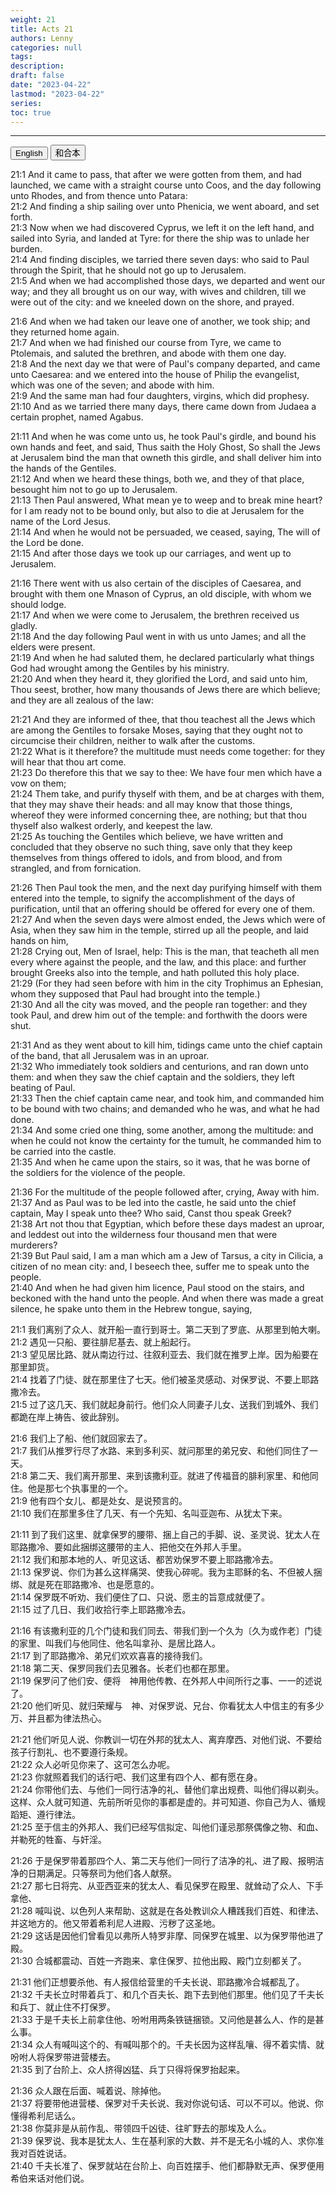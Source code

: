 ```yaml
---
weight: 21
title: Acts 21
authors: Lenny
categories: null
tags: 
description: 
draft: false
date: "2023-04-22"
lastmod: "2023-04-22"
series:
toc: true
---
```



<!--more-->
---

<!-- Tab links -->
<div class="tab">
  <button class="tablinks active" onclick="tablabel(event, 'english')">English</button>
  <button class="tablinks" onclick="tablabel(event, 'chinese')">和合本</button>
  
</div>

<!-- Tab content -->
<div id="english" class="tabcontent" style="display:block">

21:1 And it came to pass, that after we were gotten from them, and had launched, we came with a straight course unto Coos, and the day following unto Rhodes, and from thence unto Patara:  
21:2 And finding a ship sailing over unto Phenicia, we went aboard, and set forth.  
21:3 Now when we had discovered Cyprus, we left it on the left hand, and sailed into Syria, and landed at Tyre: for there the ship was to unlade her burden.  
21:4 And finding disciples, we tarried there seven days: who said to Paul through the Spirit, that he should not go up to Jerusalem.  
21:5 And when we had accomplished those days, we departed and went our way; and they all brought us on our way, with wives and children, till we were out of the city: and we kneeled down on the shore, and prayed.  

21:6 And when we had taken our leave one of another, we took ship; and they returned home again.  
21:7 And when we had finished our course from Tyre, we came to Ptolemais, and saluted the brethren, and abode with them one day.  
21:8 And the next day we that were of Paul's company departed, and came unto Caesarea: and we entered into the house of Philip the evangelist, which was one of the seven; and abode with him.  
21:9 And the same man had four daughters, virgins, which did prophesy.  
21:10 And as we tarried there many days, there came down from Judaea a certain prophet, named Agabus.  

21:11 And when he was come unto us, he took Paul's girdle, and bound his own hands and feet, and said, Thus saith the Holy Ghost, So shall the Jews at Jerusalem bind the man that owneth this girdle, and shall deliver him into the hands of the Gentiles.  
21:12 And when we heard these things, both we, and they of that place, besought him not to go up to Jerusalem.  
21:13 Then Paul answered, What mean ye to weep and to break mine heart? for I am ready not to be bound only, but also to die at Jerusalem for the name of the Lord Jesus.  
21:14 And when he would not be persuaded, we ceased, saying, The will of the Lord be done.  
21:15 And after those days we took up our carriages, and went up to Jerusalem.  

21:16 There went with us also certain of the disciples of Caesarea, and brought with them one Mnason of Cyprus, an old disciple, with whom we should lodge.  
21:17 And when we were come to Jerusalem, the brethren received us gladly.  
21:18 And the day following Paul went in with us unto James; and all the elders were present.  
21:19 And when he had saluted them, he declared particularly what things God had wrought among the Gentiles by his ministry.  
21:20 And when they heard it, they glorified the Lord, and said unto him, Thou seest, brother, how many thousands of Jews there are which believe; and they are all zealous of the law:  

21:21 And they are informed of thee, that thou teachest all the Jews which are among the Gentiles to forsake Moses, saying that they ought not to circumcise their children, neither to walk after the customs.  
21:22 What is it therefore? the multitude must needs come together: for they will hear that thou art come.  
21:23 Do therefore this that we say to thee: We have four men which have a vow on them;  
21:24 Them take, and purify thyself with them, and be at charges with them, that they may shave their heads: and all may know that those things, whereof they were informed concerning thee, are nothing; but that thou thyself also walkest orderly, and keepest the law.  
21:25 As touching the Gentiles which believe, we have written and concluded that they observe no such thing, save only that they keep themselves from things offered to idols, and from blood, and from strangled, and from fornication.  

21:26 Then Paul took the men, and the next day purifying himself with them entered into the temple, to signify the accomplishment of the days of purification, until that an offering should be offered for every one of them.  
21:27 And when the seven days were almost ended, the Jews which were of Asia, when they saw him in the temple, stirred up all the people, and laid hands on him,  
21:28 Crying out, Men of Israel, help: This is the man, that teacheth all men every where against the people, and the law, and this place: and further brought Greeks also into the temple, and hath polluted this holy place.  
21:29 (For they had seen before with him in the city Trophimus an Ephesian, whom they supposed that Paul had brought into the temple.)  
21:30 And all the city was moved, and the people ran together: and they took Paul, and drew him out of the temple: and forthwith the doors were shut.  

21:31 And as they went about to kill him, tidings came unto the chief captain of the band, that all Jerusalem was in an uproar.  
21:32 Who immediately took soldiers and centurions, and ran down unto them: and when they saw the chief captain and the soldiers, they left beating of Paul.  
21:33 Then the chief captain came near, and took him, and commanded him to be bound with two chains; and demanded who he was, and what he had done.  
21:34 And some cried one thing, some another, among the multitude: and when he could not know the certainty for the tumult, he commanded him to be carried into the castle.  
21:35 And when he came upon the stairs, so it was, that he was borne of the soldiers for the violence of the people.  

21:36 For the multitude of the people followed after, crying, Away with him.  
21:37 And as Paul was to be led into the castle, he said unto the chief captain, May I speak unto thee? Who said, Canst thou speak Greek?  
21:38 Art not thou that Egyptian, which before these days madest an uproar, and leddest out into the wilderness four thousand men that were murderers?  
21:39 But Paul said, I am a man which am a Jew of Tarsus, a city in Cilicia, a citizen of no mean city: and, I beseech thee, suffer me to speak unto the people.  
21:40 And when he had given him licence, Paul stood on the stairs, and beckoned with the hand unto the people. And when there was made a great silence, he spake unto them in the Hebrew tongue, saying,  

</div>

<div id="chinese" class="tabcontent">

21:1 我们离别了众人、就开船一直行到哥士。第二天到了罗底、从那里到帕大喇。  
21:2 遇见一只船、要往腓尼基去、就上船起行。  
21:3 望见居比路、就从南边行过、往叙利亚去、我们就在推罗上岸。因为船要在那里卸货。  
21:4 找着了门徒、就在那里住了七天。他们被圣灵感动、对保罗说、不要上耶路撒冷去。  
21:5 过了这几天、我们就起身前行。他们众人同妻子儿女、送我们到城外、我们都跪在岸上祷告、彼此辞别。  

21:6 我们上了船、他们就回家去了。  
21:7 我们从推罗行尽了水路、来到多利买、就问那里的弟兄安、和他们同住了一天。  
21:8 第二天、我们离开那里、来到该撒利亚。就进了传福音的腓利家里、和他同住。他是那七个执事里的一个。  
21:9 他有四个女儿、都是处女、是说预言的。  
21:10 我们在那里多住了几天、有一个先知、名叫亚迦布、从犹太下来。  

21:11 到了我们这里、就拿保罗的腰带、捆上自己的手脚、说、圣灵说、犹太人在耶路撒冷、要如此捆绑这腰带的主人、把他交在外邦人手里。  
21:12 我们和那本地的人、听见这话、都苦劝保罗不要上耶路撒冷去。  
21:13 保罗说、你们为甚么这样痛哭、使我心碎呢。我为主耶稣的名、不但被人捆绑、就是死在耶路撒冷、也是愿意的。  
21:14 保罗既不听劝、我们便住了口、只说、愿主的旨意成就便了。  
21:15 过了几日、我们收拾行李上耶路撒冷去。  

21:16 有该撒利亚的几个门徒和我们同去、带我们到一个久为〔久为或作老〕门徒的家里、叫我们与他同住、他名叫拿孙、是居比路人。  
21:17 到了耶路撒冷、弟兄们欢欢喜喜的接待我们。  
21:18 第二天、保罗同我们去见雅各。长老们也都在那里。  
21:19 保罗问了他们安、便将　神用他传教、在外邦人中间所行之事、一一的述说了。  
21:20 他们听见、就归荣耀与　神、对保罗说、兄台、你看犹太人中信主的有多少万、并且都为律法热心。  

21:21 他们听见人说、你教训一切在外邦的犹太人、离弃摩西、对他们说、不要给孩子行割礼、也不要遵行条规。  
21:22 众人必听见你来了、这可怎么办呢。  
21:23 你就照着我们的话行吧、我们这里有四个人、都有愿在身。  
21:24 你带他们去、与他们一同行洁净的礼、替他们拿出规费、叫他们得以剃头。这样、众人就可知道、先前所听见你的事都是虚的。并可知道、你自己为人、循规蹈矩、遵行律法。  
21:25 至于信主的外邦人、我们已经写信拟定、叫他们谨忌那祭偶像之物、和血、并勒死的牲畜、与奸淫。  

21:26 于是保罗带着那四个人、第二天与他们一同行了洁净的礼、进了殿、报明洁净的日期满足。只等祭司为他们各人献祭。  
21:27 那七日将完、从亚西亚来的犹太人、看见保罗在殿里、就耸动了众人、下手拿他、  
21:28 喊叫说、以色列人来帮助、这就是在各处教训众人糟践我们百姓、和律法、并这地方的。他又带着希利尼人进殿、污秽了这圣地。  
21:29 这话是因他们曾看见以弗所人特罗非摩、同保罗在城里、以为保罗带他进了殿。  
21:30 合城都震动、百姓一齐跑来、拿住保罗、拉他出殿、殿门立刻都关了。  

21:31 他们正想要杀他、有人报信给营里的千夫长说、耶路撒冷合城都乱了。  
21:32 千夫长立时带着兵丁、和几个百夫长、跑下去到他们那里。他们见了千夫长和兵丁、就止住不打保罗。  
21:33 于是千夫长上前拿住他、吩咐用两条铁链捆锁。又问他是甚么人、作的是甚么事。  
21:34 众人有喊叫这个的、有喊叫那个的。千夫长因为这样乱嚷、得不着实情、就吩咐人将保罗带进营楼去。  
21:35 到了台阶上、众人挤得凶猛、兵丁只得将保罗抬起来。  

21:36 众人跟在后面、喊着说、除掉他。  
21:37 将要带他进营楼、保罗对千夫长说、我对你说句话、可以不可以。他说、你懂得希利尼话么。  
21:38 你莫非是从前作乱、带领四千凶徒、往旷野去的那埃及人么。  
21:39 保罗说、我本是犹太人、生在基利家的大数、并不是无名小城的人、求你准我对百姓说话。  
21:40 千夫长准了、保罗就站在台阶上、向百姓摆手、他们都静默无声、保罗便用希伯来话对他们说。  
</div>